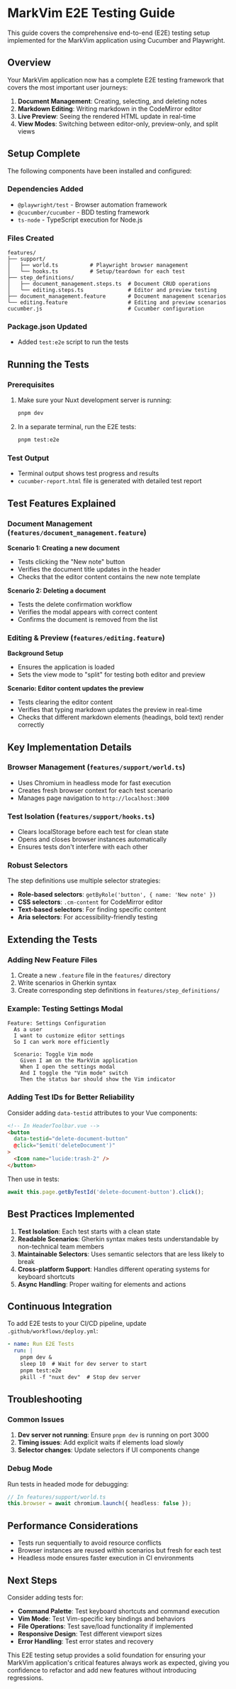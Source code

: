 # MarkVim E2E Testing Guide

This guide covers the comprehensive end-to-end (E2E) testing setup implemented for the MarkVim application using Cucumber and Playwright.

## Overview

Your MarkVim application now has a complete E2E testing framework that covers the most important user journeys:

1. **Document Management**: Creating, selecting, and deleting notes
2. **Markdown Editing**: Writing markdown in the CodeMirror editor
3. **Live Preview**: Seeing the rendered HTML update in real-time
4. **View Modes**: Switching between editor-only, preview-only, and split views

## Setup Complete

The following components have been installed and configured:

### Dependencies Added
- `@playwright/test` - Browser automation framework
- `@cucumber/cucumber` - BDD testing framework
- `ts-node` - TypeScript execution for Node.js

### Files Created

```
features/
├── support/
│   ├── world.ts          # Playwright browser management
│   └── hooks.ts          # Setup/teardown for each test
├── step_definitions/
│   ├── document_management.steps.ts  # Document CRUD operations
│   └── editing.steps.ts              # Editor and preview testing
├── document_management.feature       # Document management scenarios
└── editing.feature                   # Editing and preview scenarios
cucumber.js                           # Cucumber configuration
```

### Package.json Updated
- Added `test:e2e` script to run the tests

## Running the Tests

### Prerequisites
1. Make sure your Nuxt development server is running:
   ```bash
   pnpm dev
   ```

2. In a separate terminal, run the E2E tests:
   ```bash
   pnpm test:e2e
   ```

### Test Output
- Terminal output shows test progress and results
- `cucumber-report.html` file is generated with detailed test report

## Test Features Explained

### Document Management (`features/document_management.feature`)

**Scenario 1: Creating a new document**
- Tests clicking the "New note" button
- Verifies the document title updates in the header
- Checks that the editor content contains the new note template

**Scenario 2: Deleting a document**
- Tests the delete confirmation workflow
- Verifies the modal appears with correct content
- Confirms the document is removed from the list

### Editing & Preview (`features/editing.feature`)

**Background Setup**
- Ensures the application is loaded
- Sets the view mode to "split" for testing both editor and preview

**Scenario: Editor content updates the preview**
- Tests clearing the editor content
- Verifies that typing markdown updates the preview in real-time
- Checks that different markdown elements (headings, bold text) render correctly

## Key Implementation Details

### Browser Management (`features/support/world.ts`)
- Uses Chromium in headless mode for fast execution
- Creates fresh browser context for each test scenario
- Manages page navigation to `http://localhost:3000`

### Test Isolation (`features/support/hooks.ts`)
- Clears localStorage before each test for clean state
- Opens and closes browser instances automatically
- Ensures tests don't interfere with each other

### Robust Selectors
The step definitions use multiple selector strategies:
- **Role-based selectors**: `getByRole('button', { name: 'New note' })`
- **CSS selectors**: `.cm-content` for CodeMirror editor
- **Text-based selectors**: For finding specific content
- **Aria selectors**: For accessibility-friendly testing

## Extending the Tests

### Adding New Feature Files
1. Create a new `.feature` file in the `features/` directory
2. Write scenarios in Gherkin syntax
3. Create corresponding step definitions in `features/step_definitions/`

### Example: Testing Settings Modal
```gherkin
Feature: Settings Configuration
  As a user
  I want to customize editor settings
  So I can work more efficiently

  Scenario: Toggle Vim mode
    Given I am on the MarkVim application
    When I open the settings modal
    And I toggle the "Vim mode" switch
    Then the status bar should show the Vim indicator
```

### Adding Test IDs for Better Reliability
Consider adding `data-testid` attributes to your Vue components:

```html
<!-- In HeaderToolbar.vue -->
<button
  data-testid="delete-document-button"
  @click="$emit('deleteDocument')"
>
  <Icon name="lucide:trash-2" />
</button>
```

Then use in tests:
```typescript
await this.page.getByTestId('delete-document-button').click();
```

## Best Practices Implemented

1. **Test Isolation**: Each test starts with a clean state
2. **Readable Scenarios**: Gherkin syntax makes tests understandable by non-technical team members
3. **Maintainable Selectors**: Uses semantic selectors that are less likely to break
4. **Cross-platform Support**: Handles different operating systems for keyboard shortcuts
5. **Async Handling**: Proper waiting for elements and actions

## Continuous Integration

To add E2E tests to your CI/CD pipeline, update `.github/workflows/deploy.yml`:

```yaml
- name: Run E2E Tests
  run: |
    pnpm dev &
    sleep 10  # Wait for dev server to start
    pnpm test:e2e
    pkill -f "nuxt dev"  # Stop dev server
```

## Troubleshooting

### Common Issues

1. **Dev server not running**: Ensure `pnpm dev` is running on port 3000
2. **Timing issues**: Add explicit waits if elements load slowly
3. **Selector changes**: Update selectors if UI components change

### Debug Mode
Run tests in headed mode for debugging:
```typescript
// In features/support/world.ts
this.browser = await chromium.launch({ headless: false });
```

## Performance Considerations

- Tests run sequentially to avoid resource conflicts
- Browser instances are reused within scenarios but fresh for each test
- Headless mode ensures faster execution in CI environments

## Next Steps

Consider adding tests for:
- **Command Palette**: Test keyboard shortcuts and command execution
- **Vim Mode**: Test Vim-specific key bindings and behaviors
- **File Operations**: Test save/load functionality if implemented
- **Responsive Design**: Test different viewport sizes
- **Error Handling**: Test error states and recovery

This E2E testing setup provides a solid foundation for ensuring your MarkVim application's critical features always work as expected, giving you confidence to refactor and add new features without introducing regressions.